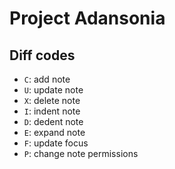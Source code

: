 # Project Adansonia

## Diff codes

- `C`: add note
- `U`: update note
- `X`: delete note
- `I`: indent note
- `D`: dedent note
- `E`: expand note
- `F`: update focus
- `P`: change note permissions
